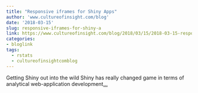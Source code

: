 ```yaml
---
title: "Responsive iframes for Shiny Apps"
author: 'www.cultureofinsight.com/blog'
date: '2018-03-15'
slug: responsive-iframes-for-shiny-a
link: https://www.cultureofinsight.com/blog/2018/03/15/2018-03-15-responsive-iframes-for-shiny-apps/
categories:
- bloglink
tags:
  - rstats
  - cultureofinsightcomblog
---
```


Getting Shiny out into the wild Shiny has really changed game in terms of analytical web-application development[... <i class="fas fa-external-link-alt"></i>](https://www.cultureofinsight.com/blog/2018/03/15/2018-03-15-responsive-iframes-for-shiny-apps/)

